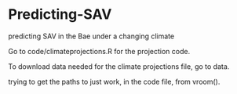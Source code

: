 # Predicting-SAV
predicting SAV in the Bae under a changing climate

Go to code/climateprojections.R for the projection code. 

To download data needed for the climate projections file, go to data.

trying to get the paths to just work, in the code file, from vroom(). 
